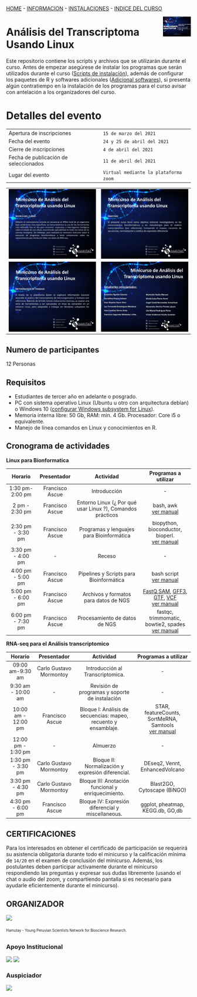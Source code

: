 
[HOME](README.md) - [INFORMACION](README.md#organizador) - [INSTALACIONES](materiales.md) - [INDICE DEL CURSO](indice.md)

<img align="right" width="15%" src="Images/descarga.jpeg">

Análisis del Transcriptoma Usando Linux 
=========

Este repositorio contiene los scripts y archivos que se utilizarán durante el curso. Antes de empezar asegúrese de instalar los programas que serán utilizados durante el curso ([Scripts de instalación](materiales.md#instalar-programas)), además de configurar los paquetes de R y softwares adicionales ([Adicional softwares](materiales.md#softwares-y-paquetes-adicionales)), si presenta algún contratiempo en la instalación de los programas para el curso avisar con antelación a los organizadores del curso.

# Detalles del evento

|                          |                     |
|--------------------------|---------------------|
|Apertura de inscripciones | `15 de marzo del 2021`|
|Fecha del evento	| `24 y 25 de abril del 2021`|
|Cierre de inscripciones | `4 de abril del 2021`|
|Fecha de publicación de seleccionados | `11 de abril del 2021`|
|Lugar del evento| `Virtual mediante la plataforma zoom`|



|                                               |                                               |
|-----------------------------------------------|-----------------------------------------------|
| <img width="100%" src="Images/descarga2.jpg"> | <img width="100%" src="Images/descarga3.jpg"> |
| <img width="100%" src="Images/descarga4.jpg"> | <img width="100%" src="Images/descarga5.jpg"> |

## Numero de participantes

12 Personas

## Requisitos

- Estudiantes de tercer año en adelante o posgrado.
- PC con sistema operativo Linux (Ubuntu u otro con arquitectura debían) o Windows 10 (<a href="https://docs.microsoft.com/en-us/windows/wsl/install-win10">configurar Windows subsystem for Linux</a>). 
- Memoria interna libre: 50 Gb, RAM: min. 4 Gb. Procesador: Core i5 o equivalente.
- Manejo de línea comandos en Linux y conocimientos en R.


## Cronograma de actividades

**Linux para Bionformatica**

| Horario  |  Presentador  |  Actividad | Programas a utilizar |
|:----------:|:-------------:|:-----------:|:---------------------:|
|1:30 pm-2:00 pm |Francisco Ascue|Introducción|-|
|2 pm - 2:30 pm |Francisco Ascue| Entorno Linux (¿ Por qué usar Linux ?), Comandos prácticos|bash, awk <br />  [ver manual](1-3Linux.md)|
|2:30 pm - 3:30 pm|Francisco Ascue|Programas y lenguajes para Bioinformática|biopython, bioconductor, bioperl. <br /> [ver manual](1-3Linux.md)|
|3:30 pm - 4:00 pm|-|Receso|-|
|4:00 pm - 5:00 pm|Francisco Ascue|Pipelines y Scripts para Bioinformática|bash script <br /> [ver manual](4-6Linux.md)|
|5:00 pm - 6:00 pm|Francisco Ascue|Archivos y formatos para datos de NGS|[FastQ](Images/FastQ.jpg),[SAM](Images/SAM.jpg), [GFF3](Images/gff3.jpg), [GTF](Images/gtf.jpg), [VCF](Images/vcf.png) <br /> [ver manual](NGSLinux.md)|
|6:00 pm - 7:30 pm|Francisco Ascue|Procesamiento de datos de NGS|fastqc, trimmomatic, bowtie2, spades <br /> [ver manual](NGSLinux.md)|

**RNA-seq para el Análisis transcriptomico**

| Horario  |  Presentador  |  Actividad | Programas a utilizar |
|:----------:|:-------------:|:-----------:|:---------------------:|
|09:00 am-9:30 am |Carlo Gustavo Mormontoy|Introducción al Transcriptomica.|-|
|9:30 am - 10:00 am |-|Revisión de programas y soporte de instalación|-|
|10:00 am - 12:00 pm|Francisco Ascue|Bloque I: Análisis de secuencias: mapeo, recuento y ensamblaje.|STAR, featureCounts, SortMeRNA, Samtools <br />  [ver manual](transcriptomic.md)|
|12:00 pm - 1:30 pm|-|Almuerzo|-|
|1:30 pm - 3:30 pm|Carlo Gustavo Mormontoy|Bloque II: Normalización y expresión diferencial.|DEseq2, Vennt, EnhancedVolcano|
|3:30 pm - 4:30 pm|Carlo Gustavo Mormontoy|Bloque III: Anotación funcional y enriquecimiento.|Blast2GO, Cytoscape (BiNGO)|
|4:30 pm - 6:00 pm|Francisco Ascue|Bloque IV: Expresión diferencial y miscellaneous.|ggplot, pheatmap, KEGG.db, GO,db|

## CERTIFICACIONES

Para los interesados en obtener el certificado de participación se requerirá su asistencia obligatoria durante todo el minicurso y la calificación mínima de `14/20` en el examen de conclusión del minicurso. Además, los postulantes deben participar activamente durante el minicurso respondiendo las preguntas y expresar sus dudas libremente (usando el chat o audio del zoom, y compartiendo pantalla si es necesario para ayudarle eficientemente durante el minicurso).

## ORGANIZADOR

<img width="20%" src="http://hamutay.org/wp-content/uploads/2019/12/simbolo-HD-transparente.png">

<sub><sup>Hamutay - Young Peruvian Scientists Network for Bioscience Research.</sup></sub>

### Apoyo Institucional

<p align="left" width="100%">
    <img width="14%" src="https://bioinformatica.pe/wp-content/uploads/2020/05/logito.png"> 
    <img width="12%" src="https://encrypted-tbn0.gstatic.com/images?q=tbn:ANd9GcRXJzqQ8eOdssSJ89aYEHuaI0ujBIcVPEZQTTKROAAopxHaRQsIBc74ZCH5eVpqEq81MSo&usqp=CAU"> 
</p>

### Auspiciador
<p align="left" width="100%">
    <img width="14%" src="https://lh3.googleusercontent.com/IJZ9MWWSySrp2gP341RDfvmIa7wDtnvsMG0eTl_tVjfAx6Chc5V__53zqpEBnxTbh_WJ=s170">
</p>


